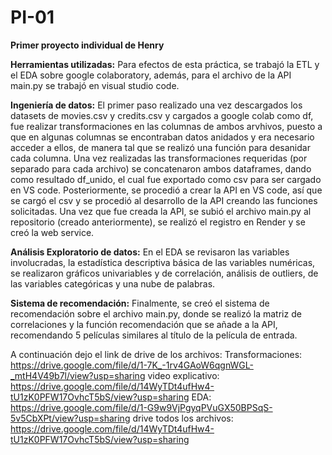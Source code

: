 # PI-01
**Primer proyecto individual de Henry**

**Herramientas utilizadas:**
Para efectos de esta práctica, se trabajó la ETL y el EDA sobre google colaboratory, además, para el archivo de la API main.py se trabajó en visual studio code.

**Ingeniería de datos:**
El primer paso realizado una vez descargados los datasets de movies.csv y credits.csv y cargados a google colab como df, fue realizar transformaciones en las columnas de ambos arvhivos, puesto a que en algunas columnas se encontraban datos anidados y era necesario acceder a ellos, de manera tal que se realizó una función para desanidar cada columna.
Una vez realizadas las transformaciones requeridas (por separado para cada archivo) se concatenaron ambos dataframes, dando como resultado df_unido, el cual fue exportado como csv para ser cargado en VS code.
Posteriormente, se procedió a crear la API en VS code, así que se cargó el csv y se procedió al desarrollo de la API creando las funciones solicitadas.
Una vez que fue creada la API, se subió el archivo main.py al repositorio (creado anteriormente), se realizó el registro en Render y se creó la web service.

**Análisis Exploratorio de datos:**
En el EDA se revisaron las variables involucradas, la estadística descriptiva básica de las variables numéricas, se realizaron gráficos univariables y de correlación, análisis de outliers, de las variables categóricas y una nube de palabras.

**Sistema de recomendación:**
Finalmente, se creó el sistema de recomendación sobre el archivo main.py, donde se realizó la matriz de correlaciones y la función recomendación que se añade a la API, recomendando 5 películas similares al título de la película de entrada.


A continuación dejo el link de drive de los archivos:
Transformaciones: https://drive.google.com/file/d/1-7K_-1rv4GAoW6qgnWGL-_mtH4V49b7l/view?usp=sharing
video explicativo: https://drive.google.com/file/d/14WyTDt4ufHw4-tU1zK0PFW17OvhcT5bS/view?usp=sharing
EDA: https://drive.google.com/file/d/1-G9w9VjPgyqPVuGX50BPSqS-5v5CbXPt/view?usp=sharing
drive todos los archivos: https://drive.google.com/file/d/14WyTDt4ufHw4-tU1zK0PFW17OvhcT5bS/view?usp=sharing
